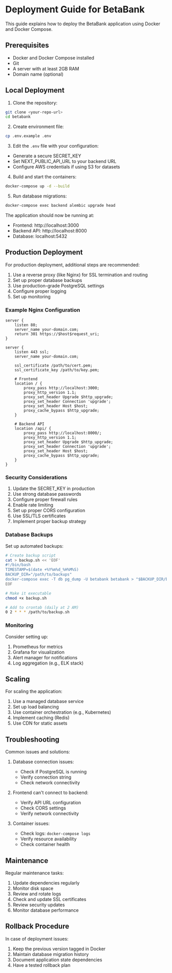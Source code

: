 # Deployment Guide for BetaBank

This guide explains how to deploy the BetaBank application using Docker and Docker Compose.

## Prerequisites

- Docker and Docker Compose installed
- Git
- A server with at least 2GB RAM
- Domain name (optional)

## Local Deployment

1. Clone the repository:
```bash
git clone <your-repo-url>
cd betabank
```

2. Create environment file:
```bash
cp .env.example .env
```

3. Edit the `.env` file with your configuration:
- Generate a secure SECRET_KEY
- Set NEXT_PUBLIC_API_URL to your backend URL
- Configure AWS credentials if using S3 for datasets

4. Build and start the containers:
```bash
docker-compose up -d --build
```

5. Run database migrations:
```bash
docker-compose exec backend alembic upgrade head
```

The application should now be running at:
- Frontend: http://localhost:3000
- Backend API: http://localhost:8000
- Database: localhost:5432

## Production Deployment

For production deployment, additional steps are recommended:

1. Use a reverse proxy (like Nginx) for SSL termination and routing
2. Set up proper database backups
3. Use production-grade PostgreSQL settings
4. Configure proper logging
5. Set up monitoring

### Example Nginx Configuration

```nginx
server {
    listen 80;
    server_name your-domain.com;
    return 301 https://$host$request_uri;
}

server {
    listen 443 ssl;
    server_name your-domain.com;

    ssl_certificate /path/to/cert.pem;
    ssl_certificate_key /path/to/key.pem;

    # Frontend
    location / {
        proxy_pass http://localhost:3000;
        proxy_http_version 1.1;
        proxy_set_header Upgrade $http_upgrade;
        proxy_set_header Connection 'upgrade';
        proxy_set_header Host $host;
        proxy_cache_bypass $http_upgrade;
    }

    # Backend API
    location /api/ {
        proxy_pass http://localhost:8000/;
        proxy_http_version 1.1;
        proxy_set_header Upgrade $http_upgrade;
        proxy_set_header Connection 'upgrade';
        proxy_set_header Host $host;
        proxy_cache_bypass $http_upgrade;
    }
}
```

### Security Considerations

1. Update the SECRET_KEY in production
2. Use strong database passwords
3. Configure proper firewall rules
4. Enable rate limiting
5. Set up proper CORS configuration
6. Use SSL/TLS certificates
7. Implement proper backup strategy

### Database Backups

Set up automated backups:

```bash
# Create backup script
cat > backup.sh << 'EOF'
#!/bin/bash
TIMESTAMP=$(date +%Y%m%d_%H%M%S)
BACKUP_DIR="/path/to/backups"
docker-compose exec -T db pg_dump -U betabank betabank > "$BACKUP_DIR/backup_$TIMESTAMP.sql"
EOF

# Make it executable
chmod +x backup.sh

# Add to crontab (daily at 2 AM)
0 2 * * * /path/to/backup.sh
```

### Monitoring

Consider setting up:
1. Prometheus for metrics
2. Grafana for visualization
3. Alert manager for notifications
4. Log aggregation (e.g., ELK stack)

## Scaling

For scaling the application:

1. Use a managed database service
2. Set up load balancing
3. Use container orchestration (e.g., Kubernetes)
4. Implement caching (Redis)
5. Use CDN for static assets

## Troubleshooting

Common issues and solutions:

1. Database connection issues:
   - Check if PostgreSQL is running
   - Verify connection string
   - Check network connectivity

2. Frontend can't connect to backend:
   - Verify API URL configuration
   - Check CORS settings
   - Verify network connectivity

3. Container issues:
   - Check logs: `docker-compose logs`
   - Verify resource availability
   - Check container health

## Maintenance

Regular maintenance tasks:

1. Update dependencies regularly
2. Monitor disk space
3. Review and rotate logs
4. Check and update SSL certificates
5. Review security updates
6. Monitor database performance

## Rollback Procedure

In case of deployment issues:

1. Keep the previous version tagged in Docker
2. Maintain database migration history
3. Document application state dependencies
4. Have a tested rollback plan 